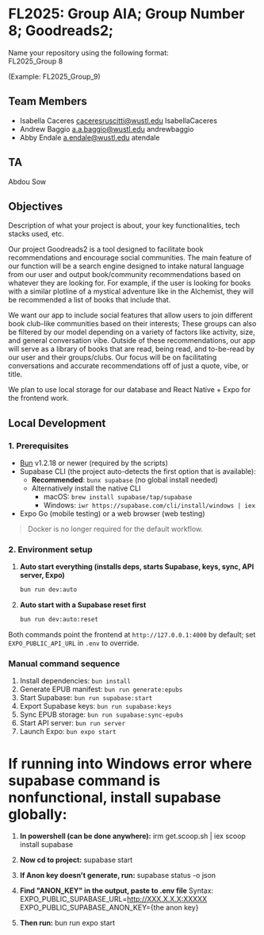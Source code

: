 # FL2025: Group AIA; Group Number 8; Goodreads2;

Name your repository using the following format:  
FL2025_Group 8

(Example: FL2025_Group_9)

## Team Members
- Isabella Caceres caceresruscitti@wustl.edu IsabellaCaceres
- Andrew Baggio a.a.baggio@wustl.edu andrewbaggio
- Abby Endale a.endale@wustl.edu atendale

## TA
Abdou Sow

## Objectives
Description of what your project is about, your key functionalities, tech stacks used, etc. 

Our project Goodreads2 is a tool designed to facilitate book recommendations and encourage social communities. The main feature of our function will be a search engine designed to intake natural language from our user and output book/community recommendations based on whatever they are looking for. For example, if the user is looking for books with a similar plotline of a mystical adventure like in the Alchemist, they will be recommended a list of books that include that. 

We want our app to include social features that allow users to join different book club-like communities based on their interests; These groups can also be filtered by our model depending on a variety of factors like activity, size, and general conversation vibe. Outside of these recommendations, our app will serve as a library of books that are read, being read, and to-be-read by our user and their groups/clubs. Our focus will be on facilitating conversations and accurate recommendations off of just a quote, vibe, or title.

We plan to use local storage for our database and React Native + Expo for the frontend work.



## Local Development

### 1. Prerequisites

- [Bun](https://bun.sh) v1.2.18 or newer (required by the scripts)
- Supabase CLI (the project auto-detects the first option that is available):
  - **Recommended**: `bunx supabase` (no global install needed)
  - Alternatively install the native CLI
    - macOS: `brew install supabase/tap/supabase`
    - Windows: `iwr https://supabase.com/cli/install/windows | iex`
- Expo Go (mobile testing) or a web browser (web testing)

> Docker is no longer required for the default workflow.

### 2. Environment setup

1. **Auto start everything (installs deps, starts Supabase, keys, sync, API server, Expo)**

   ```bash
   bun run dev:auto
   ```

2. **Auto start with a Supabase reset first**

   ```bash
   bun run dev:auto:reset
   ```

Both commands point the frontend at `http://127.0.0.1:4000` by default; set `EXPO_PUBLIC_API_URL` in `.env` to override.

### Manual command sequence

1. Install dependencies: `bun install`
2. Generate EPUB manifest: `bun run generate:epubs`
3. Start Supabase: `bun run supabase:start`
4. Export Supabase keys: `bun run supabase:keys`
5. Sync EPUB storage: `bun run supabase:sync-epubs`
6. Start API server: `bun run server`
7. Launch Expo: `bun expo start`


# If running into Windows error where supabase command is nonfunctional, install supabase globally:
1. **In powershell (can be done anywhere):**
irm get.scoop.sh | iex
scoop install supabase

2. **Now cd to project:**
supabase start

3. **If Anon key doesn't generate, run:**
supabase status -o json

4. **Find "ANON_KEY" in the output, paste to .env file**
Syntax:
EXPO_PUBLIC_SUPABASE_URL=http://XXX.X.X.X:XXXXX
EXPO_PUBLIC_SUPABASE_ANON_KEY={the anon key}

5. **Then run:**
bun run expo start
